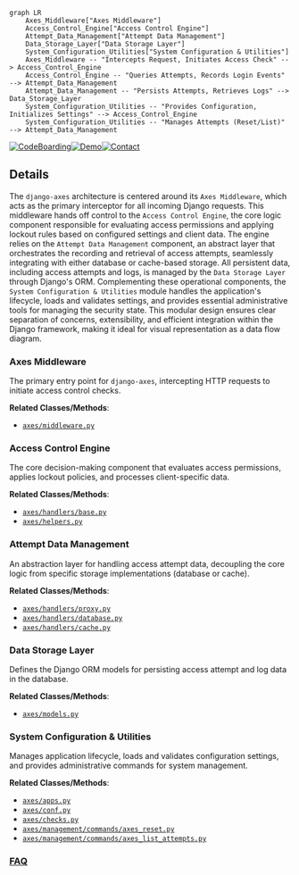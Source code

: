 ```mermaid
graph LR
    Axes_Middleware["Axes Middleware"]
    Access_Control_Engine["Access Control Engine"]
    Attempt_Data_Management["Attempt Data Management"]
    Data_Storage_Layer["Data Storage Layer"]
    System_Configuration_Utilities["System Configuration & Utilities"]
    Axes_Middleware -- "Intercepts Request, Initiates Access Check" --> Access_Control_Engine
    Access_Control_Engine -- "Queries Attempts, Records Login Events" --> Attempt_Data_Management
    Attempt_Data_Management -- "Persists Attempts, Retrieves Logs" --> Data_Storage_Layer
    System_Configuration_Utilities -- "Provides Configuration, Initializes Settings" --> Access_Control_Engine
    System_Configuration_Utilities -- "Manages Attempts (Reset/List)" --> Attempt_Data_Management
```

[![CodeBoarding](https://img.shields.io/badge/Generated%20by-CodeBoarding-9cf?style=flat-square)](https://github.com/CodeBoarding/GeneratedOnBoardings)[![Demo](https://img.shields.io/badge/Try%20our-Demo-blue?style=flat-square)](https://www.codeboarding.org/demo)[![Contact](https://img.shields.io/badge/Contact%20us%20-%20contact@codeboarding.org-lightgrey?style=flat-square)](mailto:contact@codeboarding.org)

## Details

The `django-axes` architecture is centered around its `Axes Middleware`, which acts as the primary interceptor for all incoming Django requests. This middleware hands off control to the `Access Control Engine`, the core logic component responsible for evaluating access permissions and applying lockout rules based on configured settings and client data. The engine relies on the `Attempt Data Management` component, an abstract layer that orchestrates the recording and retrieval of access attempts, seamlessly integrating with either database or cache-based storage. All persistent data, including access attempts and logs, is managed by the `Data Storage Layer` through Django's ORM. Complementing these operational components, the `System Configuration & Utilities` module handles the application's lifecycle, loads and validates settings, and provides essential administrative tools for managing the security state. This modular design ensures clear separation of concerns, extensibility, and efficient integration within the Django framework, making it ideal for visual representation as a data flow diagram.

### Axes Middleware
The primary entry point for `django-axes`, intercepting HTTP requests to initiate access control checks.


**Related Classes/Methods**:

- <a href="https://github.com/jazzband/django-axes/blob/master/axes/middleware.py" target="_blank" rel="noopener noreferrer">`axes/middleware.py`</a>


### Access Control Engine
The core decision-making component that evaluates access permissions, applies lockout policies, and processes client-specific data.


**Related Classes/Methods**:

- <a href="https://github.com/jazzband/django-axes/blob/master/axes/handlers/base.py" target="_blank" rel="noopener noreferrer">`axes/handlers/base.py`</a>
- <a href="https://github.com/jazzband/django-axes/blob/master/axes/helpers.py" target="_blank" rel="noopener noreferrer">`axes/helpers.py`</a>


### Attempt Data Management
An abstraction layer for handling access attempt data, decoupling the core logic from specific storage implementations (database or cache).


**Related Classes/Methods**:

- <a href="https://github.com/jazzband/django-axes/blob/master/axes/handlers/proxy.py" target="_blank" rel="noopener noreferrer">`axes/handlers/proxy.py`</a>
- <a href="https://github.com/jazzband/django-axes/blob/master/axes/handlers/database.py" target="_blank" rel="noopener noreferrer">`axes/handlers/database.py`</a>
- <a href="https://github.com/jazzband/django-axes/blob/master/axes/handlers/cache.py" target="_blank" rel="noopener noreferrer">`axes/handlers/cache.py`</a>


### Data Storage Layer
Defines the Django ORM models for persisting access attempt and log data in the database.


**Related Classes/Methods**:

- <a href="https://github.com/jazzband/django-axes/blob/master/axes/models.py" target="_blank" rel="noopener noreferrer">`axes/models.py`</a>


### System Configuration & Utilities
Manages application lifecycle, loads and validates configuration settings, and provides administrative commands for system management.


**Related Classes/Methods**:

- <a href="https://github.com/jazzband/django-axes/blob/master/axes/apps.py" target="_blank" rel="noopener noreferrer">`axes/apps.py`</a>
- <a href="https://github.com/jazzband/django-axes/blob/master/axes/conf.py" target="_blank" rel="noopener noreferrer">`axes/conf.py`</a>
- <a href="https://github.com/jazzband/django-axes/blob/master/axes/checks.py" target="_blank" rel="noopener noreferrer">`axes/checks.py`</a>
- <a href="https://github.com/jazzband/django-axes/blob/master/axes/management/commands/axes_reset.py" target="_blank" rel="noopener noreferrer">`axes/management/commands/axes_reset.py`</a>
- <a href="https://github.com/jazzband/django-axes/blob/master/axes/management/commands/axes_list_attempts.py" target="_blank" rel="noopener noreferrer">`axes/management/commands/axes_list_attempts.py`</a>




### [FAQ](https://github.com/CodeBoarding/GeneratedOnBoardings/tree/main?tab=readme-ov-file#faq)
